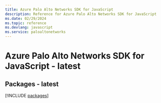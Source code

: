 ```yaml
---
title: Azure Palo Alto Networks SDK for JavaScript
description: Reference for Azure Palo Alto Networks SDK for JavaScript
ms.date: 02/29/2024
ms.topic: reference
ms.devlang: javascript
ms.service: paloaltonetworks
---
```

# Azure Palo Alto Networks SDK for JavaScript - latest
## Packages - latest
[!INCLUDE [packages](palo-alto-networks-index.md)]